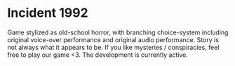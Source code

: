 # Incident 1992
Game stylized as old-school horror, with branching choice-system including original voice-over performance and original audio performance.
Story is not always what it appears to be. If you like mysteries / conspiracies, feel free to play our game <3.
The development is currently active.
